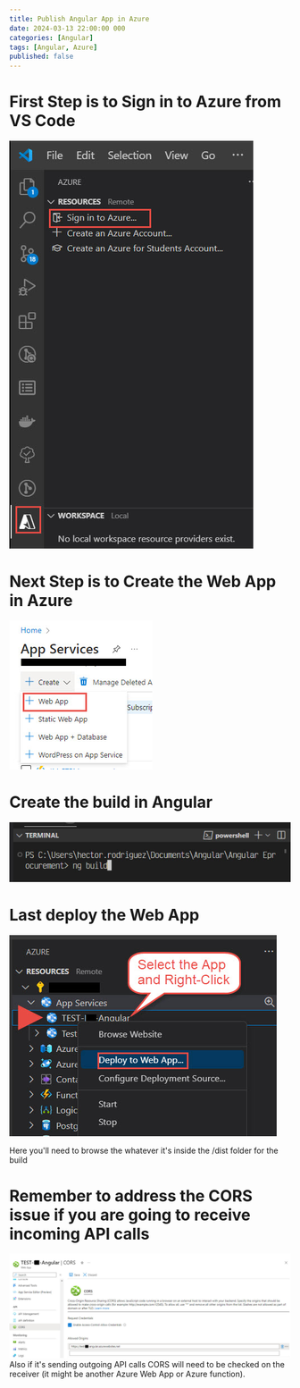 ```yaml
---
title: Publish Angular App in Azure
date: 2024-03-13 22:00:00 000
categories: [Angular]
tags: [Angular, Azure]
published: false
---
```

# First Step is to Sign in to Azure from VS Code
![Sign in to Azure](/images/202403/2024-03-13_21-46-13.jpg)
# Next Step is to Create the Web App in Azure
![Create Web App in Azure](/images/202403/2024-03-14_9-18-30.jpg)
# Create the build in Angular
![Create the build in Angular](/images/202403/2024-03-14_9-22-19.jpg)
# Last deploy the Web App
![Deploy the Web App](/images/202403/2024-03-13_21-49-51.jpg)

Here you'll need to browse the whatever it's inside the /dist folder for the build
# Remember to address the CORS issue if you are going to receive incoming API calls
![Sign in to Azure](/images/202403/2024-03-14_17-48-50.jpg)
Also if it's sending outgoing API calls CORS will need to be checked on the receiver (it might be another Azure Web App or Azure function).